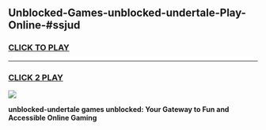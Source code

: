 
## Unblocked-Games-unblocked-undertale-Play-Online-#ssjud
<h3>
<a href="https://premium.freeplayer.one?title=unblocked-undertale&ref=24F">CLICK TO PLAY</a></h3>
<hr>

<h3>
<a href="https://premium.freeplayer.one?title=unblocked-undertale&ref=24F">CLICK 2 PLAY</a>
  
</h3>

<a href="https://premium.freeplayer.one?title=unblocked-undertale&ref=24F/"><img src="https://clearcache.store/games.png"></a>


**unblocked-undertale games unblocked: Your Gateway to Fun and Accessible Online Gaming**
